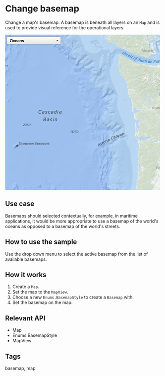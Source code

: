 # Change basemap

Change a map's basemap. A basemap is beneath all layers on an `Map` and is used to provide visual reference for the operational layers.

![](screenshot.png)

## Use case

Basemaps should selected contextually, for example, in maritime applications, it would be more appropriate to use a basemap of the world's oceans as opposed to a basemap of the world's streets.

## How to use the sample

Use the drop down menu to select the active basemap from the list of available basemaps.

## How it works

1. Create a `Map`.
2. Set the map to the `MapView`.
3. Choose a new `Enums.BasemapStyle` to create a `Basemap` with.
4. Set the basemap on the map.

## Relevant API

* Map
* Enums.BasemapStyle
* MapView

## Tags

basemap, map
